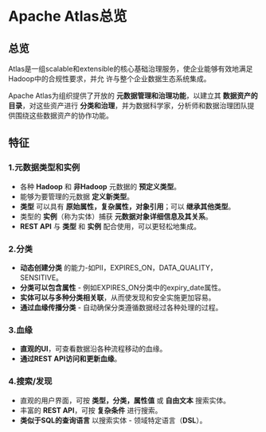 Apache Atlas总览
===================================================================================
## 总览
Atlas是一组scalable和extensible的核心基础治理服务，使企业能够有效地满足Hadoop中的合规性要求，并允
许与整个企业数据生态系统集成。

Apache Atlas为组织提供了开放的 **元数据管理和治理功能**，以建立其 **数据资产的目录**，对这些资产进行
**分类和治理**，并为数据科学家，分析师和数据治理团队提供围绕这些数据资产的协作功能。

## 特征

### 1.元数据类型和实例
+ 各种 **Hadoop** 和 **非Hadoop** 元数据的 **预定义类型**。
+ 能够为要管理的元数据 **定义新类型**。
+ **类型** 可以具有 **原始属性，复杂属性，对象引用**；可以 **继承其他类型**。
+ 类型的 **实例**（称为实体）捕获 **元数据对象详细信息及其关系**。
+ **REST API** 与 **类型** 和 **实例** 配合使用，可以更轻松地集成。

### 2.分类
+ **动态创建分类** 的能力-如PII，EXPIRES_ON，DATA_QUALITY，SENSITIVE。
+ **分类可以包含属性** - 例如EXPIRES_ON分类中的expiry_date属性。
+ **实体可以与多种分类相关联**，从而使发现和安全实施更加容易。
+ **通过血缘传播分类** - 自动确保分类遵循数据经过各种处理的过程。

### 3.血缘
+ **直观的UI**，可查看数据沿各种流程移动的血缘。
+ **通过REST API访问和更新血缘**。

### 4.搜索/发现
+ 直观的用户界面，可按 **类型，分类，属性值** 或 **自由文本** 搜索实体。
+ 丰富的 **REST API**，可按 **复杂条件** 进行搜索。
+ **类似于SQL的查询语言** 以搜索实体 - 领域特定语言（**DSL**）。